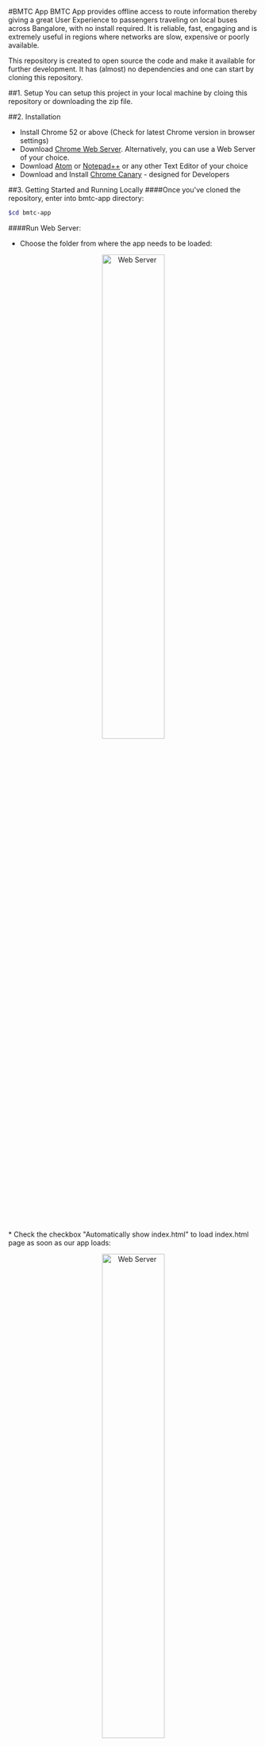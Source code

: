 #BMTC App
BMTC App provides offline access to route information thereby giving a great User Experience to passengers traveling on local buses across Bangalore, with no install required. It is reliable, fast, engaging and is extremely useful in regions where networks are slow, expensive or poorly available.

This repository is created to open source the code and make it available for further development. It has (almost) no dependencies and one can start by cloning this repository.


##1. Setup
You can setup this project in your local machine by cloing this repository or downloading the zip file.


##2. Installation
* Install Chrome 52 or above (Check for latest Chrome version in browser settings)
* Download [Chrome Web Server](https://chrome.google.com/webstore/detail/web-server-for-chrome/ofhbbkphhbklhfoeikjpcbhemlocgigb). Alternatively, you can use a Web Server of your choice.
* Download [Atom](https://atom.io/) or [Notepad++](https://notepad-plus-plus.org/) or any other Text Editor of your choice
* Download and Install [Chrome Canary](https://www.google.com/chrome/browser/canary.html) - designed for Developers


##3. Getting Started and Running Locally
####Once you've cloned the repository, enter into bmtc-app directory:
```sh
$cd bmtc-app
```

####Run Web Server:
* Choose the folder from where the app needs to be loaded:
<p align="center"><img src="https://lh3.googleusercontent.com/Yeb1EZpqfyp7U8eWuwDkjvHH1c-J-Tj7nhigzX1_uJGQI6Qa_koXX88jcgnfNc-MIh2opaS8miijXnw0Lb9oticXX_qOqMTBI26m0eDUJj1e__XUQLP2goEQo1TE3WifQXC9BAq6ra99949CT1WPsGuVT1OnnJIbiBTRtwHDrsXRlI1dvmHpri_klWX6GZ4ziSAfzAnuv4Lrg2SBFfmbx_lpYWXaWaJzB0gwoL7PYo256TXr4K-hfC_NUewkoJmNGTEK-1QJFhAxkq_DMPlAtu65nIJl-6_6z0SkiN9w0FIGRDvYQRSgoyHQWeSTXi5zZWRaDHYVHnNWZPey5nT6fuJ7YoLUmQzdCwi0DaS4M--bqtEzoE9Lt9Z3KXv5aXhCBN6Y1th1Oy-kqWmpFLvos37gF3o2Zns6uuQH5Bj2bpfPr_UUTkPBWlx98mDUUqt405KgTsrHDBrDoqhUUkolw2utGdqxvlPKpBcNl1wfb9JezSKSw9MrjKdowdO1OUzlrv_0a_ZiID2epszZtlpjjJ4Z8E4KzlzacID4DFMEVp6ShcJLyYN406VP_JJKJD1iWo4lTh4vO--FZpzqqW82Cpl9AWTo7Rx4MA624jQ0JWE1Bxddzw=w810-h1388-no" alt="Web Server" align="center" height="50%" width="50%"></p>
* Check the checkbox "Automatically show index.html" to load index.html page as soon as our app loads:
<p align="center"><img src="https://lh3.googleusercontent.com/sW57aiLfxog7SUlTEyr1CwOVmMAUxzXxRfr_kAqNK65lfSZbuT5ygZRTD-7Z18l2ZL-cSdZ3PStGtzAgGcjus0SZoHFzDk3CGUTKYzavZS_KrvYCCwXhLnG2Wh3MjkmKdfEcN0SC49cB5sm2GBr2mT4-enIzJzmIFzGWTf2aGT6_s7V482i_nl5Uf-F8evIVzL77lNAI7LcT7tkzNn2Md4ZI_T6MAwQeDl9Su1v9amZAer6LjJhqJX7qcsX87Nc7FKfLOEhXYNcN47AGQcfoeKVLjGTvjkpjkIqPJfMB4PLMkMLZidAjXrwG2qWJ45KylQ6VnceXx_-NGOx1ANXAt5OjURZh7ZJVhuFPtRfuwAKvM6VEM52X-H8ZwLxwQjcSz6qBHxyxqKyOoRUreslyyeBjYwVArFi8lzFgeQxPARJe_U4wIH2d2UX6X0RLcWK66no1i7KDz1xKM4H75tKYdfuvrJPjOXd-Sj__xfqqWzCFswoQEy39whRDg9qKTqxhuBNriurGrrUPegm6Sm8aamEFN8AkkHnwUonDIxr1XrAHppLKGTfS2mZSb6M4vvnP6BmcOOgxp3cbSztqIcKCeuCCJXkQYGihbPTyr9lyAQP6Crq3WQ=w812-h1390-no" alt="Web Server" align="center" height="50%" width="50%"></p>
* Our application will be served on one of the ports on Web Server. You can choose any port on Web Server. We're running our app on Port No: 8888:
<p align="center"><img src="https://lh3.googleusercontent.com/FFHpMJZXeOThXl5GLDntp-TkngUkJSAxgTequQ45-S5BP9A27TZb2Oj7Z8fdvwZV98tIkc1sRg1f3kDrRLXjjYPEWkoJ2GHTYzmOFz8fJySHshxFDt3wLX0K_EbVg4wmwtMLAx--NNr4SIJlV0agGczneRoIwHIQ9TWcgDl6qPFHxXtTTaR-6ul3T-KHWU5aeW17g_SbimVZEzdFWwAu7J5BQD-JDkgmyrgaOgo2EgQ7PJVRQLgbki8DOAQTZnPgFt5lOJYL0Cu3rLAKFlbOJpxXgQqfkbzRc4zWJQJMEbtuqA7X3gWZyh8dOrklfS4ItCaeEqLyfBqoq0F4OU5QeaKNO_Rs7NxdR8Gp6-hH5NyjFS0LPkEXFolh5ah9Es_5aBVslNBYbDKcTKRyiWYTE0ywzHcPYRe_4HxH2dm3glOix2kfQUZZalkjghrzJ7Ekcsqw1mW3UtLczrrYKP1ATJsBG-o7-SWuYa9xXtrALCPFG38e9ZS-xRc5eu3cPuo0QPsH6Sp9Ezh8ECZ8BeRL96SCnaBseDlxfINFKoEMwTXjBpgzbjTQbO8kl_VaiUU99d9GDNM81JBBJjlFVWUOB1sAaMCmdrrggSujXWhrn1QjMzLY4g=w808-h1390-no" alt="Web Server" align="center" height="50%" width="50%"></p>

* To run your app, start the Web Server by clicking on the Toggle button. You'll see your app will run at Web Server URL: [http://127.0.0.1:8888](http://127.0.0.1:8888)
<p align="center"><img src="https://lh3.googleusercontent.com/zhT6D2ttdQvehERNI0-Z83S-wObkM9BdycE8Za-ZhYAMr2EUWD7CtbCZDVQzh74fKeCCdr0VmvgswS9QfpexUxRC1uTFwxuRMD-Nby4_mMNCMs_z1IrbREKY6cq07XkHM84uvp3_gIjnsThCbl0cyc-PaXmtPmKEeaBcCXbO60nwW1s6M1D5-uVOMau-BtrJEyMVJfO241QpkI8uvKt5vgg-xLuOCaou6pHHad2973gJ9FqyFPIaQ6IOnB-eNt9seUmgrlyjAAOs4RENE9qjd2t3lWhNVClFaw_AJqQvUpUhsiUeVK9xwKcwzQigzsrRa8HZyh_lhPm93NvrMO96iDnNDeDoz1cE4nlHgfeoeihyfzm308NKpJFxPrbKAJfVczOxusvG6oqCJfNAMv_GN-T10mkrDe-GQ1893qwDo0swHIr4W6ofxZJWK5wqCmsRzeJ_kiBl7SS6W-G-GgJsHYYEbhTU_7nKQcTM6LGgGQbA8HQBlGo1A9lB3wM3AM-mFaQAzRuCFzZBmhFiUVrmcMZkPrsJwZeKkDxPn7jE0S41XupjvUCpNGCrPavJZS2N36L9auDe8NpU4cwZoOdfB12nDU4cfLJtYdAqFRp-Gj3KusbLHw=w808-h1388-no" alt="Web Server" align="center" height="50%" width="50%"></p>

Alternatively, you can run Web Server locally from the terminal for the current directory by installing [node.js](https://nodejs.org/en/) and running:
```sh
$npm install
$npm start
```
Then visit your application in Chrome browser (http://localhost:8080) if you are running Web Server from the terminal.

That's it! Your app is up and running.


##4. What this app does?
* Provide access to route information
* Loads the already searched routes offline
* Fetch nearest Bus Stop based on user's location
* Lists time duration a bus takes to go from source to destination
* Lists all the bus stops on a bus route selected by user, from source to desintation


##5. Development and Contribution
Want to contribute? Great! You can do this by:
* Filing issues
* Contributing Code
* Contributing Feature

Please contact the author for more information on contributing to bmtc-app.


##6. License
MIT Licensed


##7. Author
Anuj Duggal ([LinkedIn](https://in.linkedin.com/in/anujduggal21) | [Twitter](https://twitter.com/AnujDuggal21) | [Facebook](https://www.facebook.com/AnujDuggal88))
